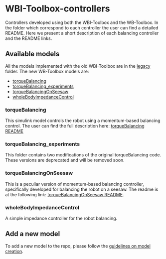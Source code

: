 # WBI-Toolbox-controllers
Controllers developed using both the WBI-Toolbox and the WB-Toolbox.
In the folder which correspond to each controller the user can find a detailed README. Here we present a short 
description of each balancing controller and the README links.

## Available models 

All the models implemented with the old WBI-Toolbox are in the [legacy](controllers/legacy) folder. The
new WB-Toolbox models are:

- [torqueBalancing](#torquebalancing)
- [torqueBalancing_experiments](#torquebalancing_experiments)
- [torqueBalancingOnSeesaw](#torquebalancingonseesaw)
- [wholeBodyImpedanceControl](#wholebodyimpedancecontrol)

### torqueBalancing
This simulink model controls the robot using a momentum-based balancing control.
The user can find the full description here: [torqueBalancing README](controllers/torqueBalancing/README.md)

### torqueBalancing_experiments
This folder contains two modifications of the original torqueBalancing code. These versions are deprecated and will be removed soon.

### torqueBalancingOnSeesaw
This is a peculiar version of momentum-based balancing controller, specifically developed for balancing the robot on a seesaw. The readme is at the following link: [torqueBalancingOnSeesaw README](controllers/torqueBalancingOnSeesaw/README.md).

###  wholeBodyImpedanceControl
A simple impedance controller for the robot balancing. 

## Add a new model
To add a new model to the repo, please follow the [guidelines on model creation](doc/model_guidelines.md).
